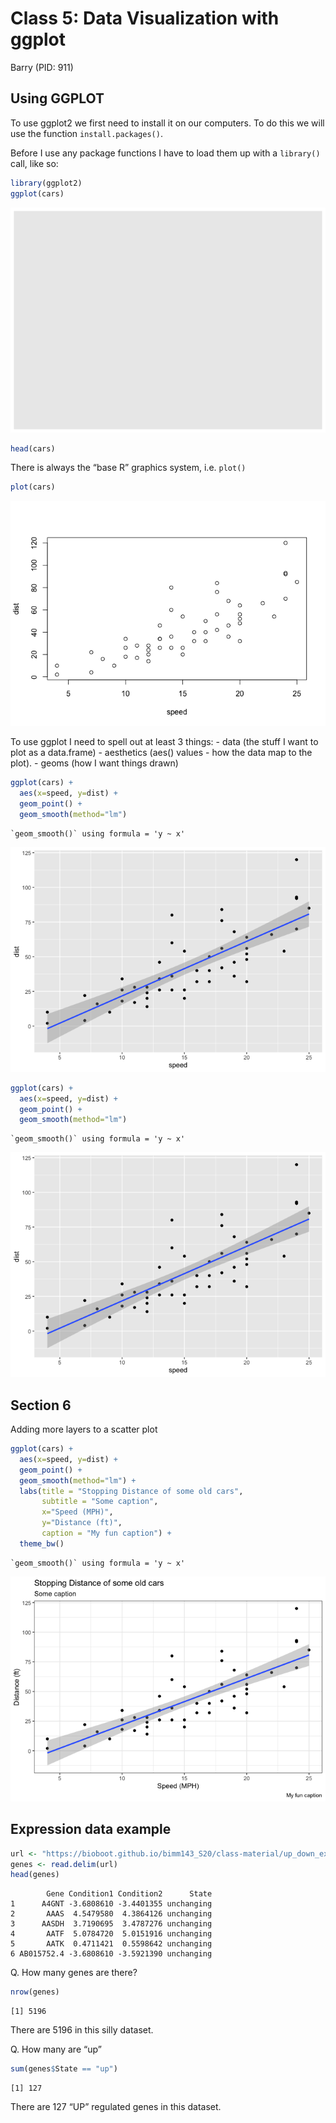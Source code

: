 # Class 5: Data Visualization with ggplot
Barry (PID: 911)

## Using GGPLOT

To use ggplot2 we first need to install it on our computers. To do this
we will use the function `install.packages()`.

Before I use any package functions I have to load them up with a
`library()` call, like so:

``` r
library(ggplot2)
ggplot(cars)
```

![](class05_files/figure-commonmark/unnamed-chunk-1-1.png)

``` r
head(cars)
```

There is always the “base R” graphics system, i.e. `plot()`

``` r
plot(cars)
```

![](class05_files/figure-commonmark/unnamed-chunk-3-1.png)

To use ggplot I need to spell out at least 3 things: - data (the stuff I
want to plot as a data.frame) - aesthetics (aes() values - how the data
map to the plot). - geoms (how I want things drawn)

``` r
ggplot(cars) +
  aes(x=speed, y=dist) +
  geom_point() +
  geom_smooth(method="lm")
```

    `geom_smooth()` using formula = 'y ~ x'

![](class05_files/figure-commonmark/unnamed-chunk-4-1.png)

``` r
ggplot(cars) + 
  aes(x=speed, y=dist) +
  geom_point() + 
  geom_smooth(method="lm")
```

    `geom_smooth()` using formula = 'y ~ x'

![](class05_files/figure-commonmark/unnamed-chunk-5-1.png)

## Section 6

Adding more layers to a scatter plot

``` r
ggplot(cars) + 
  aes(x=speed, y=dist) +
  geom_point() + 
  geom_smooth(method="lm") +
  labs(title = "Stopping Distance of some old cars",
       subtitle = "Some caption",
       x="Speed (MPH)",
       y="Distance (ft)",
       caption = "My fun caption") + 
  theme_bw()
```

    `geom_smooth()` using formula = 'y ~ x'

![](class05_files/figure-commonmark/unnamed-chunk-6-1.png)

## Expression data example

``` r
url <- "https://bioboot.github.io/bimm143_S20/class-material/up_down_expression.txt"
genes <- read.delim(url)
head(genes)
```

            Gene Condition1 Condition2      State
    1      A4GNT -3.6808610 -3.4401355 unchanging
    2       AAAS  4.5479580  4.3864126 unchanging
    3      AASDH  3.7190695  3.4787276 unchanging
    4       AATF  5.0784720  5.0151916 unchanging
    5       AATK  0.4711421  0.5598642 unchanging
    6 AB015752.4 -3.6808610 -3.5921390 unchanging

Q. How many genes are there?

``` r
nrow(genes)
```

    [1] 5196

There are 5196 in this silly dataset.

Q. How many are “up”

``` r
sum(genes$State == "up")
```

    [1] 127

There are 127 “UP” regulated genes in this dataset.
